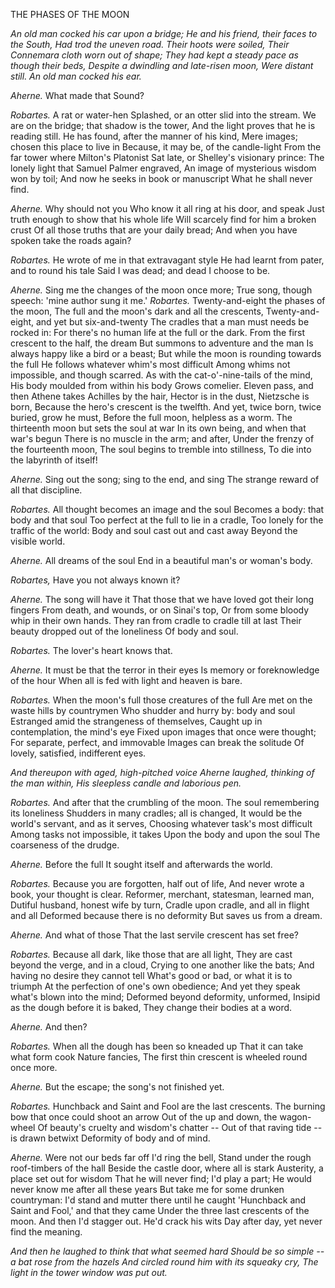 THE PHASES OF THE MOON

*An old man cocked his car upon a bridge;*
*He and his friend, their faces to the South,*
*Had trod the uneven road.  Their hoots were soiled,*
*Their Connemara cloth worn out of shape;*
*They had kept a steady pace as though their beds,*
*Despite a dwindling and late-risen moon,*
*Were distant still.  An old man cocked his ear.*

*Aherne.* What made that Sound?

*Robartes.* A rat or water-hen
Splashed, or an otter slid into the stream.
We are on the bridge; that shadow is the tower,
And the light proves that he is reading still.
He has found, after the manner of his kind,
Mere images; chosen this place to live in
Because, it may be, of the candle-light
From the far tower where Milton's Platonist
Sat late, or Shelley's visionary prince:
The lonely light that Samuel Palmer engraved,
An image of mysterious wisdom won by toil;
And now he seeks in book or manuscript
What he shall never find.

*Aherne.* Why should not you
Who know it all ring at his door, and speak
Just truth enough to show that his whole life
Will scarcely find for him a broken crust
Of all those truths that are your daily bread;
And when you have spoken take the roads again?

*Robartes.* He wrote of me in that extravagant style
He had learnt from pater, and to round his tale
Said I was dead; and dead I choose to be.

*Aherne.* Sing me the changes of the moon once more;
True song, though speech:  'mine author sung it me.'
*Robartes.* Twenty-and-eight the phases of the moon,
The full and the moon's dark and all the crescents,
Twenty-and-eight, and yet but six-and-twenty
The cradles that a man must needs be rocked in:
For there's no human life at the full or the dark.
From the first crescent to the half, the dream
But summons to adventure and the man
Is always happy like a bird or a beast;
But while the moon is rounding towards the full
He follows whatever whim's most difficult
Among whims not impossible, and though scarred.
As with the cat-o'-nine-tails of the mind,
His body moulded from within his body
Grows comelier.  Eleven pass, and then
Athene takes Achilles by the hair,
Hector is in the dust, Nietzsche is born,
Because the hero's crescent is the twelfth.
And yet, twice born, twice buried, grow he must,
Before the full moon, helpless as a worm.
The thirteenth moon but sets the soul at war
In its own being, and when that war's begun
There is no muscle in the arm; and after,
Under the frenzy of the fourteenth moon,
The soul begins to tremble into stillness,
To die into the labyrinth of itself!

*Aherne.* Sing out the song; sing to the end, and sing
The strange reward of all that discipline.

*Robartes.* All thought becomes an image and the soul
Becomes a body:  that body and that soul
Too perfect at the full to lie in a cradle,
Too lonely for the traffic of the world:
Body and soul cast out and cast away
Beyond the visible world.

*Aherne.* All dreams of the soul
End in a beautiful man's or woman's body.

*Robartes,* Have you not always known it?

*Aherne.* The song will have it
That those that we have loved got their long fingers
From death, and wounds, or on Sinai's top,
Or from some bloody whip in their own hands.
They ran from cradle to cradle till at last
Their beauty dropped out of the loneliness
Of body and soul.

*Robartes.* The lover's heart knows that.

*Aherne.* It must be that the terror in their eyes
Is memory or foreknowledge of the hour
When all is fed with light and heaven is bare.

*Robartes.* When the moon's full those creatures of the
full
Are met on the waste hills by countrymen
Who shudder and hurry by:  body and soul
Estranged amid the strangeness of themselves,
Caught up in contemplation, the mind's eye
Fixed upon images that once were thought;
For separate, perfect, and immovable
Images can break the solitude
Of lovely, satisfied, indifferent eyes.

*And thereupon with aged, high-pitched voice*
*Aherne laughed, thinking of the man within,*
*His sleepless candle and laborious pen.*

*Robartes.* And after that the crumbling of the moon.
The soul remembering its loneliness
Shudders in many cradles; all is changed,
It would be the world's servant, and as it serves,
Choosing whatever task's most difficult
Among tasks not impossible, it takes
Upon the body and upon the soul
The coarseness of the drudge.

*Aherne.* Before the full
It sought itself and afterwards the world.

*Robartes.* Because you are forgotten, half out of life,
And never wrote a book, your thought is clear.
Reformer, merchant, statesman, learned man,
Dutiful husband, honest wife by turn,
Cradle upon cradle, and all in flight and all
Deformed because there is no deformity
But saves us from a dream.

*Aherne.* And what of those
That the last servile crescent has set free?

*Robartes.* Because all dark, like those that are all light,
They are cast beyond the verge, and in a cloud,
Crying to one another like the bats;
And having no desire they cannot tell
What's good or bad, or what it is to triumph
At the perfection of one's own obedience;
And yet they speak what's blown into the mind;
Deformed beyond deformity, unformed,
Insipid as the dough before it is baked,
They change their bodies at a word.

*Aherne.* And then?

*Robartes.* When all the dough has been so kneaded up
That it can take what form cook Nature fancies,
The first thin crescent is wheeled round once more.

*Aherne.* But the escape; the song's not finished yet.

*Robartes.* Hunchback and Saint and Fool are the last
crescents.
The burning bow that once could shoot an arrow
Out of the up and down, the wagon-wheel
Of beauty's cruelty and wisdom's chatter --
Out of that raving tide -- is drawn betwixt
Deformity of body and of mind.

*Aherne.* Were not our beds far off I'd ring the bell,
Stand under the rough roof-timbers of the hall
Beside the castle door, where all is stark
Austerity, a place set out for wisdom
That he will never find; I'd play a part;
He would never know me after all these years
But take me for some drunken countryman:
I'd stand and mutter there until he caught
'Hunchback and Saint and Fool,' and that they came
Under the three last crescents of the moon.
And then I'd stagger out.  He'd crack his wits
Day after day, yet never find the meaning.

*And then he laughed to think that what seemed hard*
*Should be so simple -- a bat rose from the hazels*
*And circled round him with its squeaky cry,*
*The light in the tower window was put out.*
